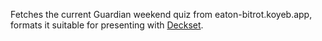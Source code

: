 Fetches the current Guardian weekend quiz from eaton-bitrot.koyeb.app,
formats it suitable for presenting with [Deckset](https://www.deckset.com).
